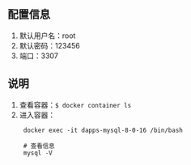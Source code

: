 ## 配置信息

1. 默认用户名：root
2. 默认密码：123456
3. 端口：3307


## 说明
1. 查看容器：```$ docker container ls```
2. 进入容器：
   ```
    docker exec -it dapps-mysql-8-0-16 /bin/bash

    # 查看信息
    mysql -V
   ```


